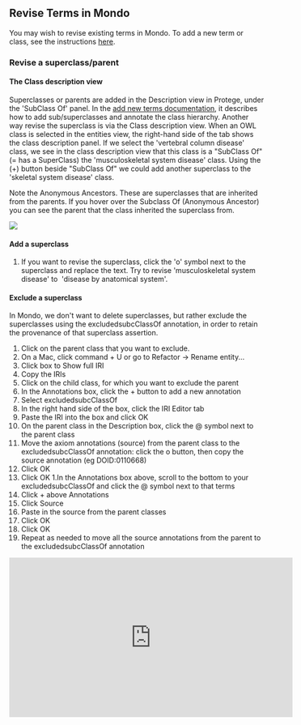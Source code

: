 ## Revise Terms in Mondo

You may wish to revise existing terms in Mondo. To add a new term or class,
see the instructions [here](https://mondo.readthedocs.io/en/latest/editors-guide/add-new-terms/).

### Revise a superclass/parent

#### The Class description view
Superclasses or parents are added in the Description view in Protege, 
under the 'SubClass Of' panel. In the [add new terms documentation](https://mondo.readthedocs.io/en/latest/editors-guide/add-new-terms/), it describes how to add sub/superclasses and annotate the class hierarchy. Another way revise the superclass is via the Class description view. When an OWL class is selected in the entities view, the right-hand side of the tab shows the class description panel. If we select the 'vertebral column disease' class, we see in the class description view that this class is a "SubClass Of" (= has a SuperClass) the 'musculoskeletal system disease' class. Using the (+) button beside "SubClass Of" we could add another superclass to the 'skeletal system disease' class.

Note the Anonymous Ancestors. These are superclasses that are inherited from the parents. If you hover over the Subclass Of (Anonymous Ancestor) you can see the parent that the class inherited the superclass from.

![](https://lh4.googleusercontent.com/hC3R3tw3S5eVNLc70iCN0lrtj9rD_gIPUBxberpw4gSRRR6xct1Xv5dHYSfXPchpYvpGMhIgGnQQ18dl6pWicyClpL-GGyi_JjkeSKOetm4hleSfA-kxu6ww6v-3q-NOLj3xhd7m)

#### Add a superclass

1.  If you want to revise the superclass, click the 'o' symbol next to the superclass and replace the text. Try to revise 'musculoskeletal system disease' to  'disease by anatomical system'.

#### Exclude a superclass 

In Mondo, we don't want to delete superclasses, but rather exclude the superclasses using the excludedsubcClassOf annotation, in order to retain the provenance of that superclass assertion.

1. Click on the parent class that you want to exclude.
1. On a Mac, click command + U or go to Refactor -> Rename entity...
1. Click box to Show full IRI
1. Copy the IRIs
1. Click on the child class, for which you want to exclude the parent
1. In the Annotations box, click the + button to add a new annotation
1. Select excludedsubcClassOf
1. In the right hand side of the box, click the IRI Editor tab
1. Paste the IRI into the box and click OK
1. On the parent class in the Description box, click the @ symbol next to the parent class
1. Move the axiom annotations (source) from the parent class to the excludedsubcClassOf annotation: click the o button, then copy the source annotation (eg DOID:0110668)
1. Click OK
1. Click OK
1.In the Annotations box above, scroll to the bottom to your excludedsubcClassOf and click the @ symbol next to that terms
1. Click + above Annotations
1. Click Source
1. Paste in the source from the parent classes
1. Click OK
1. Click OK
1. Repeat as needed to move all the source annotations from the parent to the excludedsubcClassOf annotation

<iframe width="560" height="315" src="https://www.youtube.com/embed/PVrl_ONPgZY" title="YouTube video player" frameborder="0" allow="accelerometer; autoplay; clipboard-write; encrypted-media; gyroscope; picture-in-picture" allowfullscreen></iframe>
